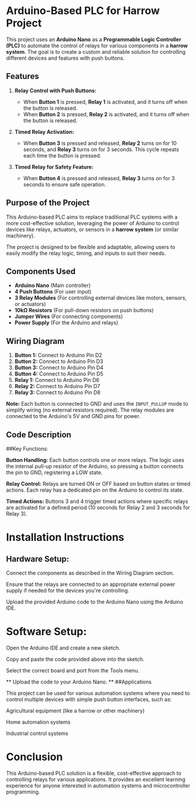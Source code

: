 # Arduino-Based PLC for Harrow Project

This project uses an **Arduino Nano** as a **Programmable Logic Controller (PLC)** to automate the control of relays for various components in a **harrow system**. The goal is to create a custom and reliable solution for controlling different devices and features with push buttons.

## Features

1. **Relay Control with Push Buttons:**
   - When **Button 1** is pressed, **Relay 1** is activated, and it turns off when the button is released.
   - When **Button 2** is pressed, **Relay 2** is activated, and it turns off when the button is released.

2. **Timed Relay Activation:**
   - When **Button 3** is pressed and released, **Relay 2** turns on for 10 seconds, and **Relay 3** turns on for 3 seconds. This cycle repeats each time the button is pressed.
   
3. **Timed Relay for Safety Feature:**
   - When **Button 4** is pressed and released, **Relay 3** turns on for 3 seconds to ensure safe operation.

## Purpose of the Project

This Arduino-based PLC aims to replace traditional PLC systems with a more cost-effective solution, leveraging the power of Arduino to control devices like relays, actuators, or sensors in a **harrow system** (or similar machinery).

The project is designed to be flexible and adaptable, allowing users to easily modify the relay logic, timing, and inputs to suit their needs.

## Components Used

- **Arduino Nano** (Main controller)
- **4 Push Buttons** (For user input)
- **3 Relay Modules** (For controlling external devices like motors, sensors, or actuators)
- **10kΩ Resistors** (For pull-down resistors on push buttons)
- **Jumper Wires** (For connecting components)
- **Power Supply** (For the Arduino and relays)

## Wiring Diagram

1. **Button 1:** Connect to Arduino Pin D2
2. **Button 2:** Connect to Arduino Pin D3
3. **Button 3:** Connect to Arduino Pin D4
4. **Button 4:** Connect to Arduino Pin D5
5. **Relay 1:** Connect to Arduino Pin D6
6. **Relay 2:** Connect to Arduino Pin D7
7. **Relay 3:** Connect to Arduino Pin D8

**Note:** Each button is connected to GND and uses the `INPUT_PULLUP` mode to simplify wiring (no external resistors required). The relay modules are connected to the Arduino's 5V and GND pins for power.

## Code Description

##Key Functions:

**Button Handling:** Each button controls one or more relays. The logic uses the internal pull-up resistor of the Arduino, so pressing a button connects the pin to GND, registering a LOW state.

**Relay Control:** Relays are turned ON or OFF based on button states or timed actions. Each relay has a dedicated pin on the Arduino to control its state.

**Timed Actions:** Buttons 3 and 4 trigger timed actions where specific relays are activated for a defined period (10 seconds for Relay 2 and 3 seconds for Relay 3).

# Installation Instructions

## Hardware Setup:

Connect the components as described in the Wiring Diagram section.

Ensure that the relays are connected to an appropriate external power supply if needed for the devices you're controlling.

Upload the provided Arduino code to the Arduino Nano using the Arduino IDE.

# Software Setup:

Open the Arduino IDE and create a new sketch.

Copy and paste the code provided above into the sketch.

Select the correct board and port from the Tools menu.

** Upload the code to your Arduino Nano. **
##Applications

This project can be used for various automation systems where you need to control multiple devices with simple push button interfaces, such as:

Agricultural equipment (like a harrow or other machinery)

Home automation systems

Industrial control systems

# Conclusion

This Arduino-based PLC solution is a flexible, cost-effective approach to controlling relays for various applications. It provides an excellent learning experience for anyone interested in automation systems and microcontroller programming.
